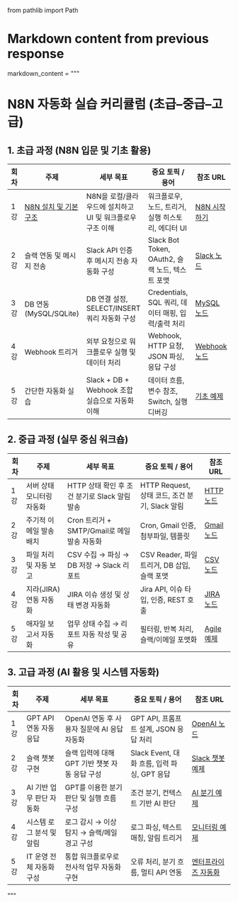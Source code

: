 from pathlib import Path

# Markdown content from previous response
markdown_content = """
# N8N 자동화 실습 커리큘럼 (초급–중급–고급)

## 1. 초급 과정 (N8N 입문 및 기초 활용)

| 회차 | 주제 | 세부 목표 | 중요 토픽 / 용어 | 참조 URL |
|------|------|-----------|-------------------|----------|
| 1강 | [N8N 설치 및 기본 구조](./01.Begineer/01.N8N설치및기본구조.md) | N8N을 로컬/클라우드에 설치하고 UI 및 워크플로우 구조 이해 | 워크플로우, 노드, 트리거, 실행 히스토리, 에디터 UI | [N8N 시작하기](https://docs.n8n.io/getting-started/) |
| 2강 | 슬랙 연동 및 메시지 전송 | Slack API 인증 후 메시지 전송 자동화 구성 | Slack Bot Token, OAuth2, 슬랙 노드, 텍스트 포맷 | [Slack 노드](https://docs.n8n.io/integrations/builtin/app-nodes/n8n-nodes-base.slack/) |
| 3강 | DB 연동 (MySQL/SQLite) | DB 연결 설정, SELECT/INSERT 쿼리 자동화 구성 | Credentials, SQL 쿼리, 데이터 매핑, 입력/출력 처리 | [MySQL 노드](https://docs.n8n.io/integrations/builtin/app-nodes/n8n-nodes-base.mysql/) |
| 4강 | Webhook 트리거 | 외부 요청으로 워크플로우 실행 및 데이터 처리 | Webhook, HTTP 요청, JSON 파싱, 응답 구성 | [Webhook 노드](https://docs.n8n.io/integrations/builtin/triggers/webhook/) |
| 5강 | 간단한 자동화 실습 | Slack + DB + Webhook 조합 실습으로 자동화 이해 | 데이터 흐름, 변수 참조, Switch, 실행 디버깅 | [기초 예제](https://docs.n8n.io/usage-examples/) |

## 2. 중급 과정 (실무 중심 워크숍)

| 회차 | 주제 | 세부 목표 | 중요 토픽 / 용어 | 참조 URL |
|------|------|-----------|-------------------|----------|
| 1강 | 서버 상태 모니터링 자동화 | HTTP 상태 확인 후 조건 분기로 Slack 알림 발송 | HTTP Request, 상태 코드, 조건 분기, Slack 알림 | [HTTP 노드](https://docs.n8n.io/nodes/n8n-nodes-base.httprequest/) |
| 2강 | 주기적 이메일 발송 배치 | Cron 트리거 + SMTP/Gmail로 메일 발송 자동화 | Cron, Gmail 인증, 첨부파일, 템플릿 | [Gmail 노드](https://docs.n8n.io/integrations/builtin/app-nodes/n8n-nodes-base.gmail/) |
| 3강 | 파일 처리 및 자동 보고 | CSV 수집 → 파싱 → DB 저장 → Slack 리포트 | CSV Reader, 파일 트리거, DB 삽입, 슬랙 포맷 | [CSV 노드](https://docs.n8n.io/integrations/community/nodes/n8n-nodes-community.csvfile/) |
| 4강 | 지라(JIRA) 연동 자동화 | JIRA 이슈 생성 및 상태 변경 자동화 | Jira API, 이슈 타입, 인증, REST 호출 | [JIRA 노드](https://docs.n8n.io/integrations/community/nodes/n8n-nodes-atlassian.jira/) |
| 5강 | 애자일 보고서 자동화 | 업무 상태 수집 → 리포트 자동 작성 및 공유 | 필터링, 반복 처리, 슬랙/이메일 포맷화 | [Agile 예제](https://docs.n8n.io/workflows/examples/agile-reporting/) |

## 3. 고급 과정 (AI 활용 및 시스템 자동화)

| 회차 | 주제 | 세부 목표 | 중요 토픽 / 용어 | 참조 URL |
|------|------|-----------|-------------------|----------|
| 1강 | GPT API 연동 자동응답 | OpenAI 연동 후 사용자 질문에 AI 응답 자동화 | GPT API, 프롬프트 설계, JSON 응답 처리 | [OpenAI 노드](https://docs.n8n.io/integrations/community/nodes/n8n-nodes-openai/) |
| 2강 | 슬랙 챗봇 구현 | 슬랙 입력에 대해 GPT 기반 챗봇 자동 응답 구성 | Slack Event, 대화 흐름, 입력 파싱, GPT 응답 | [Slack 챗봇 예제](https://n8n.io/workflows/1728-slack-gpt-chatbot) |
| 3강 | AI 기반 업무 판단 자동화 | GPT를 이용한 분기 판단 및 실행 흐름 구성 | 조건 분기, 컨텍스트 기반 AI 판단 | [AI 분기 예제](https://community.n8n.io/t/ai-decision-making-with-openai-node/16240) |
| 4강 | 시스템 로그 분석 및 알림 | 로그 감시 → 이상 탐지 → 슬랙/메일 경고 구성 | 로그 파싱, 텍스트 매칭, 알림 트리거 | [모니터링 예제](https://docs.n8n.io/usage-examples/system-monitoring/) |
| 5강 | IT 운영 전체 자동화 구성 | 통합 워크플로우로 전사적 업무 자동화 구현 | 오류 처리, 분기 흐름, 멀티 API 연동 | [엔터프라이즈 자동화](https://docs.n8n.io/usage-examples/enterprise-automation/) |
"""

